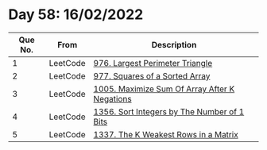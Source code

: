 # Day 58: 16/02/2022

| Que No. | From | Description |
| --- | --- | --- |
| 1 | LeetCode | [976. Largest Perimeter Triangle](https://leetcode.com/problems/largest-perimeter-triangle/) |
| 2 | LeetCode | [977. Squares of a Sorted Array](https://leetcode.com/problems/squares-of-a-sorted-array/) |
| 3 | LeetCode | [1005. Maximize Sum Of Array After K Negations](https://leetcode.com/problems/maximize-sum-of-array-after-k-negations/) |
| 4 | LeetCode | [1356. Sort Integers by The Number of 1 Bits](https://leetcode.com/problems/sort-integers-by-the-number-of-1-bits/) |
| 5 | LeetCode | [1337. The K Weakest Rows in a Matrix](https://leetcode.com/problems/the-k-weakest-rows-in-a-matrix/) |
